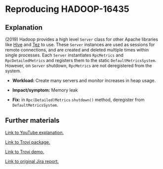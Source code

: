 # Reproducing HADOOP-16435

## Explanation

(2019) Hadoop provides a high level `Server` class for other Apache libraries like [Hive](https://github.com/apache/hive/blob/2e4346ec4f7c2e5c8cb32a320690ea20b2717a3c/service/src/java/org/apache/hive/service/server/HiveServer2.java#L74) and [Tez](https://github.com/apache/tez/blob/a1fcddb8bae6f4451751b0f0f82f1ee1eac951b0/tez-api/src/main/java/org/apache/tez/dag/api/TezConfiguration.java#L19) to use. These `Server` instances are used as sessions for remote connections, and are created and deleted multiple times within single processes. Each `Server` instantiates `RpcMetrics` and `RpcDetailedMetrics` and registers them to the static `DefaultMetricsSystem`. However, on `Server` shutdown, `RpcMetrics` are not deregistered from the system.

- **Workload:** Create many servers and monitor increases in heap usage.

- **Impact/symptom:** Memory leak

- **Fix:** in `Rpc(Detailed)Metrics` `shutdown()` method, deregister from `DefaultMetricsSystem`.

## Further materials

[Link to YouTube explanation.](https://youtu.be/Os8tEE-gDlY)

[Link to Trovi package.](https://www.chameleoncloud.org/experiment/share/87417dd3-c55a-4081-8a3e-07c421846c68)

[Link to Trovi demo.](https://youtu.be/zyn6EioK3vY)

[Link to original Jira report.](https://issues.apache.org/jira/browse/HADOOP-16435)
